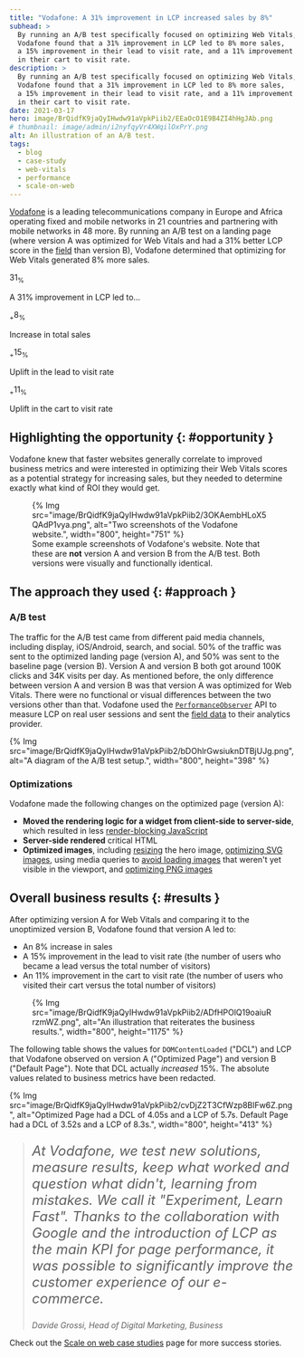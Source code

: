 ```yaml
---
title: "Vodafone: A 31% improvement in LCP increased sales by 8%"
subhead: >
  By running an A/B test specifically focused on optimizing Web Vitals,
  Vodafone found that a 31% improvement in LCP led to 8% more sales,
  a 15% improvement in their lead to visit rate, and a 11% improvement
  in their cart to visit rate.
description: >
  By running an A/B test specifically focused on optimizing Web Vitals,
  Vodafone found that a 31% improvement in LCP led to 8% more sales,
  a 15% improvement in their lead to visit rate, and a 11% improvement
  in their cart to visit rate.
date: 2021-03-17
hero: image/BrQidfK9jaQyIHwdw91aVpkPiib2/EEaOcO1E9B4ZI4hHgJAb.png
# thumbnail: image/admin/i2nyfqyVr4XWqilOxPrY.png
alt: An illustration of an A/B test.
tags:
  - blog
  - case-study
  - web-vitals
  - performance
  - scale-on-web
---
```


[Vodafone](https://www.vodafone.com/) is a leading telecommunications company in
Europe and Africa operating fixed and mobile networks in 21 countries and
partnering with mobile networks in 48 more. By running an A/B test on a landing
page (where version A was optimized for Web Vitals and had a 31% better LCP
score in the
[field](https://www.searchenginejournal.com/google-explains-why-field-data-is-more-reliable-than-lab-data/372404/)
than version B), Vodafone determined that optimizing for Web Vitals generated 8%
more sales.

<div class="w-stats">
 <div class="w-stat">
   <p class="w-stat__figure">31<sub class="w-stat__sub">%</sub></p>
   <p class="w-stat__desc">A 31% improvement in LCP led to…</p>
 </div>
 <div class="w-stat">
   <p class="w-stat__figure"><sub class="w-stat__sub">+</sub>8<sub class="w-stat__sub">%</sub></p>
   <p class="w-stat__desc">Increase in total sales</p>
 </div>
 <div class="w-stat">
   <p class="w-stat__figure"><sub class="w-stat__sub">+</sub>15<sub class="w-stat__sub">%</sub></p>
   <p class="w-stat__desc">Uplift in the lead to visit rate</p>
 </div>
 <div class="w-stat">
   <p class="w-stat__figure"><sub class="w-stat__sub">+</sub>11<sub class="w-stat__sub">%</sub></p>
   <p class="w-stat__desc">Uplift in the cart to visit rate</p>
 </div>
</div>

## Highlighting the opportunity {: #opportunity }

Vodafone knew that faster websites generally correlate to improved business metrics and were
interested in optimizing their Web Vitals scores as a potential strategy for increasing sales, but
they needed to determine exactly what kind of ROI they would get.

<figure class="w-figure">
  {% Img src="image/BrQidfK9jaQyIHwdw91aVpkPiib2/3OKAembHLoX5QAdP1vya.png", alt="Two screenshots of the Vodafone website.", width="800", height="751" %}
  <figcaption>
    Some example screenshots of Vodafone's website. Note that these are <b>not</b> version
    A and version B from the A/B test. Both versions were visually and functionally identical.
  </figcaption>
</figure>

## The approach they used {: #approach }

### A/B test

The traffic for the A/B test came from different paid media channels, including display,
iOS/Android, search, and social. 50% of the traffic was sent to the optimized landing page (version
A), and 50% was sent to the baseline page (version B). Version A and version B both got around 100K
clicks and 34K visits per day. As mentioned before, the only difference between version A and
version B was that version A was optimized for Web Vitals. There were no functional or visual
differences between the two versions other than that. Vodafone used the
[`PerformanceObserver`](https://developer.mozilla.org/docs/Web/API/PerformanceObserver) API to
measure LCP on real user sessions and sent the
[field data](https://www.searchenginejournal.com/google-explains-why-field-data-is-more-reliable-than-lab-data/372404/)
to their analytics provider.

{% Img src="image/BrQidfK9jaQyIHwdw91aVpkPiib2/bDOhlrGwsiuknDTBjUJg.png", alt="A diagram of the A/B test setup.", width="800", height="398" %}

### Optimizations

Vodafone made the following changes on the optimized page (version A):

-  **Moved the rendering logic for a widget from client-side to server-side**, which resulted in
   less [render-blocking JavaScript](/render-blocking-resources/)
-  **Server-side rendered** critical HTML
-  **Optimized images**, including [resizing](/uses-responsive-images/) the hero
   image, [optimizing SVG images](https://jakearchibald.github.io/svgomg/), using media queries to
   [avoid loading images](/browser-level-image-lazy-loading/) that weren't yet
   visible in the viewport, and [optimizing PNG images](/squoosh-v2/)

## Overall business results {: #results }

<div class="w-columns">
  <div>
    <p>
      After optimizing version A for Web Vitals and comparing it to the
      unoptimized version B, Vodafone found that version A led to:
    </p>
    <ul>
      <li>An 8% increase in sales</li>
      <li>
        A 15% improvement in the lead to visit rate (the number of users who became
        a lead versus the total number of visitors)
      </li>
      <li>
        An 11% improvement in the cart to visit rate (the number of users
        who visited their cart versus the total number of visitors)
      </li>
    </ul>
  </div>
  <figure class="w-figure">
    {% Img src="image/BrQidfK9jaQyIHwdw91aVpkPiib2/ADfHPOlQ19oaiuRrzmWZ.png", alt="An illustration that reiterates the business results.", width="800", height="1175" %}
  </figure>
</div>

The following table shows the values for `DOMContentLoaded` ("DCL") and LCP that
Vodafone observed on version A ("Optimized Page") and version B ("Default
Page"). Note that DCL actually *increased* 15%. The absolute values related to
business metrics have been redacted.

{% Img src="image/BrQidfK9jaQyIHwdw91aVpkPiib2/cvDjZ2T3CfWzp8BlFw6Z.png", alt="Optimized Page had a DCL of 4.05s and a LCP of 5.7s. Default Page had a DCL of 3.52s and a LCP of 8.3s.", width="800", height="413" %}

<blockquote>
  <p style="font-style: italic; font-size: 1.5rem;">
    At Vodafone, we test new solutions, measure results, keep what worked and question what didn't,
    learning from mistakes. We call it "Experiment, Learn Fast". Thanks to the collaboration with Google
    and the introduction of LCP as the main KPI for page performance, it was possible to
    significantly improve the customer experience of our e-commerce.
  </p>
  <cite>Davide Grossi, Head of Digital Marketing, Business</cite>
</blockquote>

Check out the [Scale on web case studies](/tags/scale-on-web) page for more
success stories.
